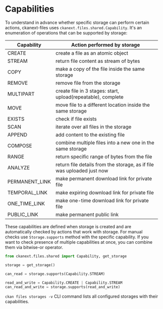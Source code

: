 # Capabilities

To understand in advance whether specific storage can perform certain actions,
ckanext-files uses `ckanext.files.shared.Capability`. It's an enumeration of
operations that can be supported by storage:

| Capability     | Action performed by storage                                            |
|----------------|------------------------------------------------------------------------|
| CREATE         | create a file as an atomic object                                      |
| STREAM         | return file content as stream of bytes                                 |
| COPY           | make a copy of the file inside the same storage                        |
| REMOVE         | remove file from the storage                                           |
| MULTIPART      | create file in 3 stages: start, upload(repeatable), complete           |
| MOVE           | move file to a different location inside the same storage              |
| EXISTS         | check if file exists                                                   |
| SCAN           | iterate over all files in the storage                                  |
| APPEND         | add content to the existing file                                       |
| COMPOSE        | combine multiple files into a new one in the same storage              |
| RANGE          | return specific range of bytes from the file                           |
| ANALYZE        | return file details from the storage, as if file was uploaded just now |
| PERMANENT_LINK | make permanent download link for private file                          |
| TEMPORAL_LINK  | make expiring download link for private file                           |
| ONE_TIME_LINK  | make one-time download link for private file                           |
| PUBLIC_LINK    | make permanent public link                                             |

These capabilities are defined when storage is created and are automatically
checked by actions that work with storage. For manual checks use
`Storage.supports` method with the specific capability. If you want to check
presence of multiple capabilities at once, you can combine them via bitwise-or
operator.

```python
from ckanext.files.shared import Capability, get_storage

storage = get_storage()

can_read = storage.supports(Capability.STREAM)

read_and_write = Capability.CREATE | Capability.STREAM
can_read_and_write = storage.supports(read_and_write)

```

`ckan files storages -v` CLI command lists all configured storages with their
capabilities.
